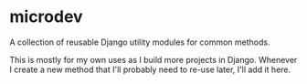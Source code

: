 microdev
==========

A collection of reusable Django utility modules for common methods.

This is mostly for my own uses as I build more projects in Django. Whenever I create a new method that I'll probably need to re-use later, I'll add it here.